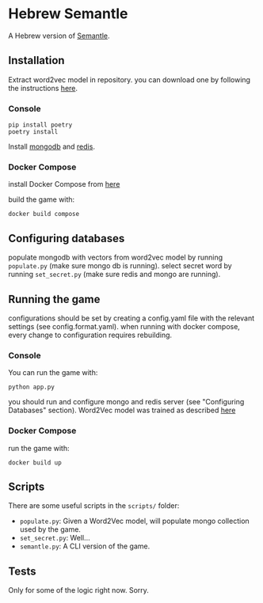 # Hebrew Semantle
A Hebrew version of [Semantle](https://semantle.com/).

## Installation

Extract word2vec model in repository.
you can download one by following the instructions [here](https://github.com/Iddoyadlin/hebrew-w2v).

### Console 

```commandline
pip install poetry
poetry install
```

Install [mongodb](https://www.mongodb.com/docs/manual/installation/) and [redis](https://redis.io/docs/getting-started/installation/).

### Docker Compose
install Docker Compose from [here](https://docs.docker.com/compose/install/)

build the game with: 
```commandline
docker build compose
```

## Configuring databases
populate mongodb with vectors from word2vec model by running `populate.py` (make sure mongo db is running).
select secret word by running `set_secret.py` (make sure redis and mongo are running).

## Running the game

configurations should be set by creating a config.yaml file with the relevant settings (see config.format.yaml).
when running with docker compose, every change to configuration requires rebuilding.

### Console

You can run the game with:
```commandline
python app.py
```

you should run and configure mongo and redis server (see "Configuring Databases" section).
Word2Vec model was trained as described [here](https://github.com/Iddoyadlin/hebrew-w2v)

### Docker Compose

run the game with:
```commandline
docker build up
```

## Scripts

There are some useful scripts in the `scripts/` folder:

- `populate.py`: Given a Word2Vec model, will populate mongo collection used by the game.
- `set_secret.py`: Well...
- `semantle.py`: A CLI version of the game.

## Tests

Only for some of the logic right now. Sorry.

